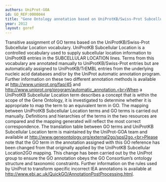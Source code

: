 ```yaml
--- 
authors: UniProt-GOA
id: GO_REF:0000044
title: "Gene Ontology annotation based on UniProtKB/Swiss-Prot Subcellular Location vocabulary mapping, accompanied by conservative changes to GO terms applied by UniProt. "
year: 2012
layout: goref
---
```


Transitive assignment of GO terms based on the UniProtKB/Swiss-Prot Subcellular Location vocabulary. UniProtKB Subcellular Location is a controlled vocabulary used to supply subcellular location information to UniProtKB entries in the SUBCELLULAR LOCATION lines. Terms from this vocabulary are annotated manually to UniProtKB/Swiss-Prot entries but are automatically assigned to UniProtKB/TrEMBL entries from the underlying nucleic acid databases and/or by the UniProt automatic annotation program.<br>Further information on these two different annotation methods is available at http://www.uniprot.org/faq/45 and http://www.uniprot.org/program/automatic_annotation.<br>When a UniProtKB Subcellular Location term describes a concept that is within the scope of the Gene Ontology, it is investigated to determine whether it is appropriate to map the term to an equivalent term in GO. The mapping between UniProtKB Subcellular Location terms and GO terms is carried out manually. Definitions and hierarchies of the terms in the two resources are compared and the mapping generated will reflect the most correct correspondence. The translation table between GO terms and UniProtKB Subcellular Location term is maintained by the UniProt-GOA team and available at http://www.geneontology.org/external2go/spsl2go.<br>Please note that the GO term in the annotation assigned with this GO reference has been changed from that originally applied by the UniProtKB Subcellular Location2GO mapping. This change has been carried out by the UniProt group to ensure the GO annotation obeys the GO Consortium’s ontology structure and taxonomic constraints. Further information on the rules used by UniProt to transform specific incorrect IEA annotations is available at http://www.ebi.ac.uk/QuickGO/AnnotationPostProcessing.html.
